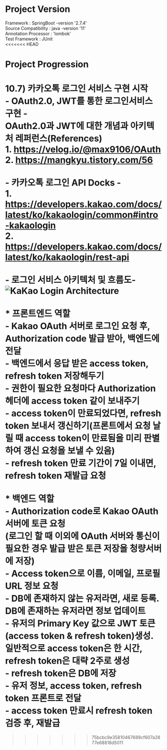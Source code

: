 # Project Version

Framework : SpringBoot -version '2.7.4'<br>
Source Compatibility : java -version '11'<br>
Annotation Processor : 'lombok'<br>
Test Framework : JUnit<br>
<<<<<<< HEAD
<br>

# Project Progression

10.7) 카카오톡 로그인 서비스 구현 시작<br>
      - OAuth2.0, JWT를 통한 로그인서비스 구현 - <br>
      OAuth2.0과 JWT에 대한 개념과 아키텍처 레퍼런스(References)<br> 
      1. https://velog.io/@max9106/OAuth<br> 
      2. https://mangkyu.tistory.com/56<br>
      <br> 
      - 카카오톡 로그인 API Docks - <br>
      1. https://developers.kakao.com/docs/latest/ko/kakaologin/common#intro-kakaologin<br>
      2. https://developers.kakao.com/docs/latest/ko/kakaologin/rest-api<br>
      <br>
      - 로그인 서비스 아키텍처 및 흐름도- <br>
      ![KaKao Login Architecture](https://user-images.githubusercontent.com/71485411/194915042-f3b97ff7-793c-4570-b2df-7ccb86cb1197.jpeg)<br>
      <br>
      * 프론트엔드 역할<br>
        - Kakao OAuth 서버로 로그인 요청 후, Authorization code 발급 받아, 백엔드에 전달<br>
        - 백엔드에서 응답 받은 access token, refresh token 저장해두기<br>
        - 권한이 필요한 요청마다 Authorization 헤더에 access token 같이 보내주기<br>
        - access token이 만료되었다면, refresh token 보내서 갱신하기(프론트에서 요청 날릴 때 access token이 만료됨을 미리 판별하여 갱신 요청을 보낼 수 있음)<br>
        - refresh token 만료 기간이 7일 이내면, refresh token 재발급 요청<br>
      <br>
      * 백엔드 역할<br>
        - Authorization code로 Kakao OAuth 서버에 토큰 요청<br>
          (로그인 할 때 이외에 OAuth 서버와 통신이 필요한 경우 발급 받은 토큰 저장을 청량서버에 저장)<br>
        - Access token으로 이름, 이메일, 프로필 URL 정보 요청<br>
        - DB에 존재하지 않는 유저라면, 새로 등록. DB에 존재하는 유저라면 정보 업데이트<br>
        - 유저의 Primary Key 값으로 JWT 토큰(access token & refresh token)생성. 일반적으로 access token은 한 시간, refresh token은 대략 2주로 생성<br>
        - refresh token은 DB에 저장<br>
        - 유저 정보, access token, refresh token 프론트로 전달<br>
        - access token 만료시 refresh token 검증 후, 재발급<br>
=======
>>>>>>> 75bcbc9e35810467689cf607a2877e68818d5011
